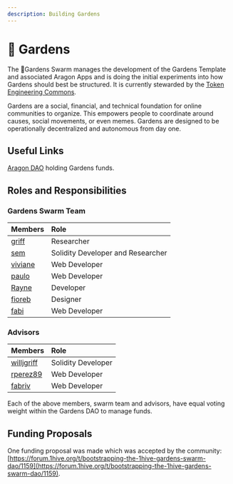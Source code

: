 ```yaml
---
description: Building Gardens
---
```


# 🌻 Gardens

The 🌻Gardens Swarm manages the development of the Gardens Template and associated Aragon Apps and is doing the initial experiments into how Gardens should best be structured. It is currently stewarded by the [Token Engineering Commons](https://tecommons.medium.com/).

Gardens are a social, financial, and technical foundation for online communities to organize. This empowers people to coordinate around causes, social movements, or even memes. Gardens are designed to be operationally decentralized and autonomous from day one.

## Useful Links 

 [Aragon DAO](https://aragon.1hive.org/#/gardensswarm/) holding Gardens funds.

## Roles and Responsibilities

### Gardens Swarm Team

| Members | Role |
| :--- | :--- |
| [griff](https://github.com/griffgreen) | Researcher |
| [sem](https://github.com/sembrestels) | Solidity Developer and Researcher |
| [viviane](https://github.com/vivianedias) | Web Developer |
| [paulo](https://github.com/pjcolombo) | Web Developer |
| [Rayne](https://github.com/anthonyoliai) | Developer |
| [fioreb](https://forum.1hive.org/u/fioreb) | Designer |
| [fabi](https://github.com/famole/) | Web Developer |

### Advisors

| Members | Role |
| :--- | :--- |
| [willjgriff](https://github.com/willjgriff) | Solidity Developer |
| [rperez89](https://github.com/rperez89) | Web Developer |
| [fabriv](https://github.com/fabriziovigevani) | Web Developer |

Each of the above members, swarm team and advisors, have equal voting weight within the Gardens DAO to manage funds.

## Funding Proposals

One funding proposal was made which was accepted by the community: [https://forum.1hive.org/t/bootstrapping-the-1hive-gardens-swarm-dao/1159](https://forum.1hive.org/t/bootstrapping-the-1hive-gardens-swarm-dao/1159).

